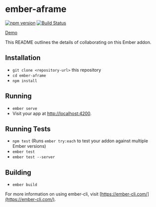 # ember-aframe

[![npm version](https://badge.fury.io/js/ember-aframe.svg)](https://badge.fury.io/js/ember-aframe)
[![Build Status](https://travis-ci.org/kellyselden/ember-aframe.svg?branch=master)](https://travis-ci.org/kellyselden/ember-aframe)

[Demo](https://kellyselden.github.io/ember-aframe)

This README outlines the details of collaborating on this Ember addon.

## Installation

* `git clone <repository-url>` this repository
* `cd ember-aframe`
* `npm install`

## Running

* `ember serve`
* Visit your app at [http://localhost:4200](http://localhost:4200).

## Running Tests

* `npm test` (Runs `ember try:each` to test your addon against multiple Ember versions)
* `ember test`
* `ember test --server`

## Building

* `ember build`

For more information on using ember-cli, visit [https://ember-cli.com/](https://ember-cli.com/).
